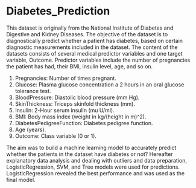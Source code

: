 # Diabetes_Prediction

This dataset is originally from the National Institute of Diabetes and Digestive and Kidney Diseases. 
The objective of the dataset is to diagnostically predict whether a patient has diabetes, based on certain
diagnostic measurements included in the dataset. The content of the datasets consists of several medical predictor 
variables and one target variable, Outcome. Predictor variables include the number of pregnancies the patient has had,
their BMI, insulin level, age, and so on.

1.	Pregnancies: Number of times pregnant.
2.	Glucose: Plasma glucose concentration a 2 hours in an oral glucose tolerance test.
3.	BloodPressure: Diastolic blood pressure (mm Hg).
4.	SkinThickness: Triceps skinfold thickness (mm).
5.	Insulin: 2-Hour serum insulin (mu U/ml).
6.	BMI: Body mass index (weight in kg/(height in m)^2).
7.	DiabetesPedigreeFunction: Diabetes pedigree function.
8.	Age (years).
9.	Outcome: Class variable (0 or 1).


The aim was to build a machine learning model to accurately predict whether the patients in the dataset
have diabetes or not? Hereafter explanatory data analysis and dealing with outliers and data preparation, 
LogisticRegression, SVM, and Tree models were used for predictions. LogisticRegression revealed the best 
performance and was used as the final model.
